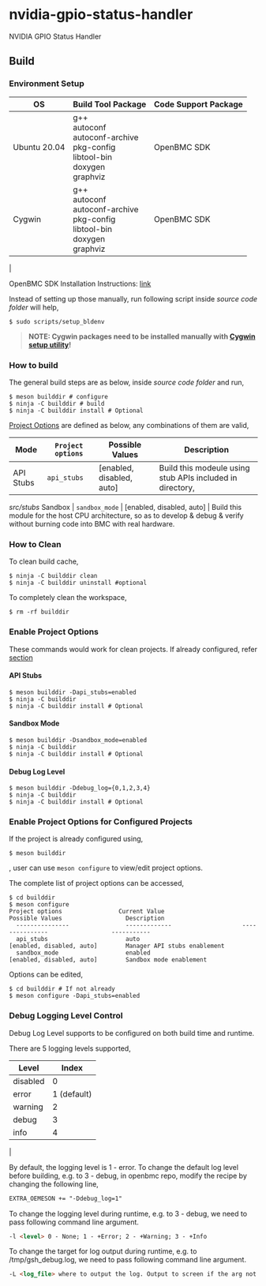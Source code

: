 # nvidia-gpio-status-handler

NVIDIA GPIO Status Handler

## Build
### Environment Setup
 
OS | Build Tool Package | Code Support Package
--- | --- | ---
Ubuntu 20.04 | g++<br>autoconf<br>autoconf-archive<br>pkg-config<br>libtool-bin<br>doxygen<br>graphviz | OpenBMC SDK
Cygwin | g++<br>autoconf<br>autoconf-archive<br>pkg-config<br>libtool-bin<br>doxygen<br>graphviz | OpenBMC SDK
|
 
OpenBMC SDK Installation Instructions: [link](https://github.com/openbmc/docs/blob/master/development/dev-environment.md#download-and-install-sdk)
 
Instead of setting up those manually, run following script inside *source code folder* will help,
``` shell
$ sudo scripts/setup_bldenv
```
>**NOTE: Cygwin packages need to be installed manually with [Cygwin setup utility](https://www.cygwin.com/setup-x86_64.exe)!**
 
### How to build
The general build steps are as below, inside *source code folder* and run,
```
$ meson builddir # configure 
$ ninja -C builddir # build
$ ninja -C builddir install # Optional
```


[Project Options](#tablebuildmode) are defined as below, any combinations of them are valid,
<a id="tablebuildmode"></a>
 
Mode | `Project options` | Possible Values | Description
--- | --- | --- | ---
API Stubs | `api_stubs` | [enabled, disabled, auto] | Build this modeule using stub APIs included in directory,
*src/stubs*
Sandbox | `sandbox_mode` | [enabled, disabled, auto] | Build this module for the host CPU architecture, so as to develop & debug & verify without burning code into BMC with real hardware.
 
 ### How to Clean
To clean build cache,
``` shell
$ ninja -C builddir clean
$ ninja -C builddir uninstall #optional
```
 
To completely clean the workspace,
``` shell
$ rm -rf builddir
```

 ### Enable Project Options
 These commands would work for clean projects. If already configured, refer [section](#enable-project-options-for-configured-projects)

 #### API Stubs
 ``` shell
 $ meson builddir -Dapi_stubs=enabled
 $ ninja -C builddir
 $ ninja -C builddir install # Optional
 ```

 #### Sandbox Mode
 ``` shell
 $ meson builddir -Dsandbox_mode=enabled
 $ ninja -C builddir
 $ ninja -C builddir install # Optional
 ```

 #### Debug Log Level
 ``` shell
 $ meson builddir -Ddebug_log={0,1,2,3,4}
 $ ninja -C builddir
 $ ninja -C builddir install # Optional
 ```
 ### Enable Project Options for Configured Projects
 If the project is already configured using,
 ``` shell
 $ meson builddir
 ```
 , user can use `meson configure` to view/edit project options.

The complete list of project options can be accessed,
``` shell
$ cd builddir
$ meson configure
Project options                Current Value                    Possible Values                  Description
  ---------------                -------------                    ---------------                  -----------
  api_stubs                      auto                             [enabled, disabled, auto]        Manager API stubs enablement
  sandbox_mode                   enabled                          [enabled, disabled, auto]        Sandbox mode enablement
```

Options can be edited,
``` shell
$ cd builddir # If not already
$ meson configure -Dapi_stubs=enabled
```

### Debug Logging Level Control
Debug Log Level supports to be configured on both build time and runtime.
 
There are 5 logging levels supported,
<a id="tabledbgloglevel"></a>
 
Level | Index
--- | ---
disabled | 0
error | 1 (default)
warning | 2
debug | 3
info | 4
|
 
By default, the logging level is 1 - error. To change the default log level before building, e.g. to 3 - debug, in openbmc repo, modify the recipe by changing the following line,
``` markdown
EXTRA_OEMESON += "-Ddebug_log=1"
```
 
To change the logging level during runtime, e.g. to 3 - debug, we need to pass following command line argument.
``` markdown
-l <level> 0 - None; 1 - +Error; 2 - +Warning; 3 - +Info
```

To change the target for log output during runtime, e.g. to /tmp/gsh_debug.log, we need to pass following command line argument.
``` markdown
-L <log_file> where to output the log. Output to screen if the arg not present.
